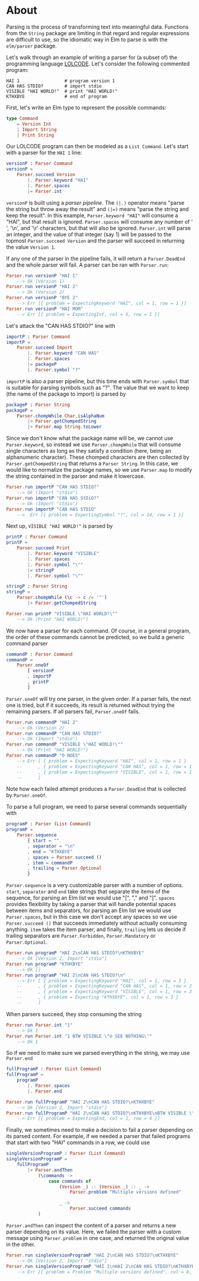 # About

Parsing is the process of transforming text into meaningful data.
Functions from the `String` package are limiting in that regard and regular expressions are difficult to use, so the idiomatic way in Elm to parse is with the `elm/parser` package.

Let's walk through an example of writing a parser for (a subset of) the programming language [LOLCODE][lolcode].
Let's consider the following commented program:

```
HAI 1                 # program version 1
CAN HAS STDIO?        # import stdio
VISIBLE "HAI WORLD!"  # print "HAI WORLD!"
KTHXBYE               # end of program
```

First, let's write an Elm type to represent the possible commands:

```elm
type Command
    = Version Int
    | Import String
    | Print String
```

Our LOLCODE program can then be modeled as a `List Command`.
Let's start with a parser for the `HAI 1` line:

```elm
versionP : Parser Command
versionP =
    Parser.succeed Version
        |. Parser.keyword "HAI"
        |. Parser.spaces
        |= Parser.int
```

`versionP` is built using a _parser pipeline_.
The `(|.)` operator means "parse the string but throw away the result" and `(|=)` means "parse the string and keep the result".
In this example, `Parser.keyword "HAI"` will consume a "HAI", but that result is ignored.
`Parser.spaces` will consume any number of  ' ', '\n', and '\r' characters, but that will also be ignored.
`Parser.int` will parse an integer, and the value of that integer (say 1) will be passed to the topmost `Parser.succeed Version` and the parser will succeed in returning the value `Version 1`.

If any one of the parser in the pipeline fails, it will return a `Parser.DeadEnd` and the whole parser will fail.
A parser can be ran with `Parser.run`:

```elm
Parser.run versionP "HAI 1"
    --> Ok (Version 1)
Parser.run versionP "HAI 2"
    --> Ok (Version 2)
Parser.run versionP "BYE 2"
    --> Err [{ problem = ExpectingKeyword "HAI", col = 1, row = 1 }]
Parser.run versionP "HAI MOM"
    --> Err [{ problem = ExpectingInt, col = 5, row = 1 }]
```

Let's attack the "CAN HAS STDIO?" line with

```elm
importP : Parser Command
importP =
    Parser.succeed Import
        |. Parser.keyword "CAN HAS"
        |. Parser.spaces
        |= packageP
        |. Parser.symbol "?"
```

`importP` is also a parser pipeline, but this time ends with `Parser.symbol` that is suitable for parsing symbols such as "?".
The value that we want to keep (the name of the package to import) is parsed by

```elm
packageP : Parser String
packageP =
    Parser.chompWhile Char.isAlphaNum
        |> Parser.getChompedString
        |> Parser.map String.toLower
```

Since we don't know what the package name will be, we cannot use `Parser.keyword`, so instead we use `Parser.chompWhile` that will consume single characters as long as they satisfy a condition (here, being an alphanumeric character).
These chomped characters are then collected by `Parser.getChompedString` that returns a `Parser String`.
In this case, we would like to normalize the package names, so we use `Parser.map` to modify the string contained in the parser and make it lowercase.

```elm
Parser.run importP "CAN HAS STDIO?"
    --> Ok (Import "stdio")
Parser.run importP "CAN HAS StDiO?"
    --> Ok (Import "stdio")
Parser.run importP "CAN HAS STDIO"
    -->  Err [{ problem = ExpectingSymbol "?", col = 14, row = 1 }]
```

Next up, `VISIBLE "HAI WORLD!"` is parsed by

```elm
printP : Parser Command
printP =
    Parser.succeed Print
        |. Parser.keyword "VISIBLE"
        |. Parser.spaces
        |. Parser.symbol "\""
        |= stringP
        |. Parser.symbol "\""

stringP : Parser String
stringP =
    Parser.chompWhile (\c -> c /= '"')
        |> Parser.getChompedString

Parser.run printP "VISIBLE \"HAI WORLD!\""
    --> Ok (Print "HAI WORLD!")
```

We now have a parser for each command.
Of course, in a general program, the order of these commands cannot be predicted, so we build a generic command parser

```elm
commandP : Parser Command
commandP =
    Parser.oneOf
        [ versionP
        , importP
        , printP
        ]
```

`Parser.oneOf` will try one parser, in the given order.
If a parser fails, the next one is tried, but if it succeeds, its result is returned without trying the remaining parsers.
If all parsers fail, `Parser.oneOf` fails.

```elm
Parser.run commandP "HAI 2"
    --> Ok (Version 2)
Parser.run commandP "CAN HAS STDIO?"
    --> Ok (Import "stdio")
Parser.run commandP "VISIBLE \"HAI WORLD!\""
    --> Ok (Print "HAI WORLD!")
Parser.run commandP "O NOES"
    --> Err [ { problem = ExpectingKeyword "HAI", col = 1, row = 1 }
    --      , { problem = ExpectingKeyword "CAN HAS", col = 1, row = 1 }
    --      , { problem = ExpectingKeyword "VISIBLE", col = 1, row = 1 }
    --      ]
```

Note how each failed attempt produces a `Parser.DeadEnd` that is collected by `Parser.oneOf`.

To parse a full program, we need to parse several commands sequentially with

```elm
programP : Parser (List Command)
programP =
    Parser.sequence
        { start = ""
        , separator = "\n"
        , end = "KTHXBYE"
        , spaces = Parser.succeed ()
        , item = commandP
        , trailing = Parser.Optional
        }
```

`Parser.sequence` is a very customizable parser with a number of options.
`start`, `separator` and `end` take strings that separate the items of the sequence, for parsing an Elm list we would use "[", "," and "]".
`spaces` provides flexibility by taking a parser that will handle potential spaces between items and separators, for parsing an Elm list we would use `Parser.spaces`, but in this case we don't accept any spaces so we use `Parser.succeed ()` that succeeds immediately without actually consuming anything.
`item` takes the item parser, and finally, `trailing` lets us decide if trailing separators are `Parser.Forbidden`, `Parser.Mandatory` or `Parser.Optional`.

```elm
Parser.run programP "HAI 2\nCAN HAS STDIO?\nKTHXBYE"
    --> Ok [Version 2, Import "stdio"]
Parser.run programP "KTHXBYE"
    --> Ok []
Parser.run programP "HAI 2\nCAN HAS STDIO?\n"
    --> Err [ { problem = ExpectingKeyword "HAI", col = 1, row = 3 }
    --      , { problem = ExpectingKeyword "CAN HAS", col = 1, row = 3 }
    --      , { problem = ExpectingKeyword "VISIBLE", col = 1, row = 3 }
    --      , { problem = Expecting "KTHXBYE", col = 1, row = 3 }
    --      ]
```

When parsers succeed, they stop consuming the string

```elm
Parser.run Parser.int "1"
    --> Ok 1
Parser.run Parser.int "1 BTW VISIBLE \"U SEE NOTHING\""
    --> Ok 1
```

So if we need to make sure we parsed everything in the string, we may use `Parser.end`

```elm
fullProgramP : Parser (List Command)
fullProgramP =
    programP
        |. Parser.spaces
        |. Parser.end

Parser.run fullProgramP "HAI 2\nCAN HAS STDIO?\nKTHXBYE"
    --> Ok [Version 2, Import "stdio"]
Parser.run fullProgramP "HAI 2\nCAN HAS STDIO?\nKTHXBYE\nBTW VISIBLE \"U SEE NOTHING\""
    --> Err [{ problem = ExpectingEnd, col = 1, row = 4 }]
```

Finally, we sometimes need to make a decision to fail a parser depending on its parsed content.
For example, if we needed a  parser that failed programs that start with two "HAI" commands in a row, we could use

```elm
singleVersionProgramP : Parser (List Command)
singleVersionProgramP =
    fullProgramP
        |> Parser.andThen
            (\commands ->
                case commands of
                    (Version _) :: (Version _) :: _ ->
                        Parser.problem "Multiple versions defined"

                    _ ->
                        Parser.succeed commands
            )
```

`Parser.andThen` can inspect the content of a parser and returns a new parser depending on its value.
Here, we failed the parser with a custom message using `Parser.problem` in one case, and returned the original value in the other.

```elm
Parser.run singleVersionProgramP "HAI 2\nCAN HAS STDIO?\nKTHXBYE"
    --> Ok [Version 2, Import "stdio"]
Parser.run singleVersionProgramP "HAI 1\nHAI 2\nCAN HAS STDIO?\nKTHXBYE"
    --> Err [{ problem = Problem "Multiple versions defined", col = 8, row = 4 }]
```

[lolcode]: https://en.wikipedia.org/wiki/LOLCODE
